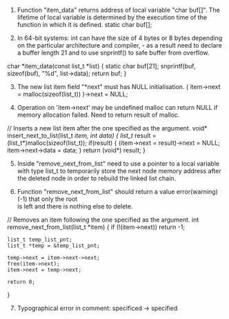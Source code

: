 1) Function "item_data" returns address of local variable "char buf[]". 
The lifetime of local variable is determined by the execution time of the function in which it is defined.
static char buf[];

2) In 64-bit systems: int can have the size of 4 bytes or 8 bytes depending on 
the particular architecture and compiler, -  as a result need to deсlare a buffer length 21
and to use snprintf() to safe buffer from overflow.

char *item_data(const list_t *list)
{
    static char buf[21];
    snprintf(buf, sizeof(buf), "%d", list->data);
    return buf;
}

3) The new list item field "*next" must has NULL initialisation. 
( item->next = malloc(sizeof(list_t)) )->next = NULL;

4) Operation on 'item->next' may be undefined
malloc can return NULL if memory allocation failed. Need to return result of malloc.

// Inserts a new list item after the one specified as the argument.
void* insert_next_to_list(list_t *item, int data) {
    list_t* result = (list_t*)malloc(sizeof(list_t));
    if(result) {
        (item->next = result)->next = NULL;
        item->next->data = data;
    }
    return (void*) result;
}

5) Inside "remove_next_from_list" need to use a pointer to a local variable with type list_t to temporarily 
store the next node memory address after the deleted node in order to rebuild the linked list chain.

6) Function "remove_next_from_list" should return a value error(warning) (-1) that only the root  
is left and there is nothing else to delete. 

// Removes an item following the one specified as the argument.
int remove_next_from_list(list_t *item) {
    if (!(item->next)) return -1;

    list_t temp_list_pnt;
    list_t *temp = &temp_list_pnt;

    temp->next = item->next->next;
    free(item->next);
    item->next = temp->next;

    return 0;
}
	
7) Typographical error in comment: specificed -> specified

